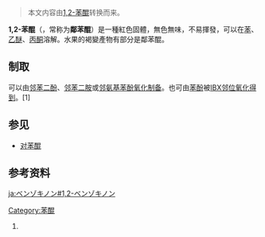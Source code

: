 > 本文内容由[1,2-苯醌](https://zh.wikipedia.org/wiki/1,2-苯醌)转换而来。


**1,2-苯醌**（，常称为**鄰苯醌**）是一種紅色固體，無色無味，不易揮發，可以在[苯](../Page/苯.md "wikilink")、[乙醚](../Page/乙醚.md "wikilink")、[丙酮](../Page/丙酮.md "wikilink")溶解。水果的褐變產物有部分是鄰苯醌。

## 制取

可以由[邻苯二酚](../Page/邻苯二酚.md "wikilink")、[邻苯二胺](../Page/邻苯二胺.md "wikilink")或[邻氨基苯酚](https://zh.wikipedia.org/wiki/邻氨基苯酚 "wikilink")[氧化制备](https://zh.wikipedia.org/wiki/氧化 "wikilink")。也可由[苯酚](../Page/苯酚.md "wikilink")被[IBX邻位氧化得到](https://zh.wikipedia.org/wiki/IBX "wikilink")。\[1\]

## 参见

  - [对苯醌](https://zh.wikipedia.org/wiki/对苯醌 "wikilink")

## 参考资料

[ja:ベンゾキノン\#1,2-ベンゾキノン](https://zh.wikipedia.org/wiki/ja:ベンゾキノン#1,2-ベンゾキノン "wikilink")

[Category:苯醌](https://zh.wikipedia.org/wiki/Category:苯醌 "wikilink")

1.
